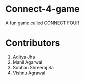 # Connect-4-game
A fun game called CONNECT FOUR


# Contributors
1. Aditya Jha
2. Manil Agarwal
3. Sobhan Shreeraj Sa
4. Vishnu Agrawal
